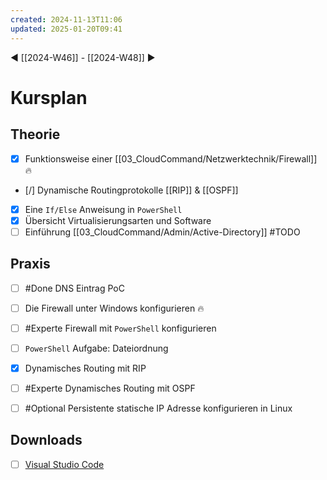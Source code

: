 ```yaml
---
created: 2024-11-13T11:06
updated: 2025-01-20T09:41
---
```

◀ [[2024-W46]] - [[2024-W48]] ▶
# Kursplan
## Theorie
* [x] Funktionsweise einer [[03_CloudCommand/Netzwerktechnik/Firewall]] 🔥
* [/] Dynamische Routingprotokolle [[RIP]] & [[OSPF]]
* [x] Eine `If/Else` Anweisung in `PowerShell`
* [x] Übersicht Virtualisierungsarten und Software
* [ ] Einführung [[03_CloudCommand/Admin/Active-Directory]] #TODO

## Praxis
* [ ] #Done DNS Eintrag PoC

* [ ] Die Firewall unter Windows konfigurieren 🔥
* [ ] #Experte Firewall mit `PowerShell` konfigurieren

* [ ] `PowerShell` Aufgabe: Dateiordnung
* [x] Dynamisches Routing mit RIP
* [ ] #Experte Dynamisches Routing mit OSPF
* [ ] #Optional Persistente statische IP Adresse konfigurieren in Linux

## Downloads
* [ ] [Visual Studio Code](https://code.visualstudio.com/docs/?dv=win64user)